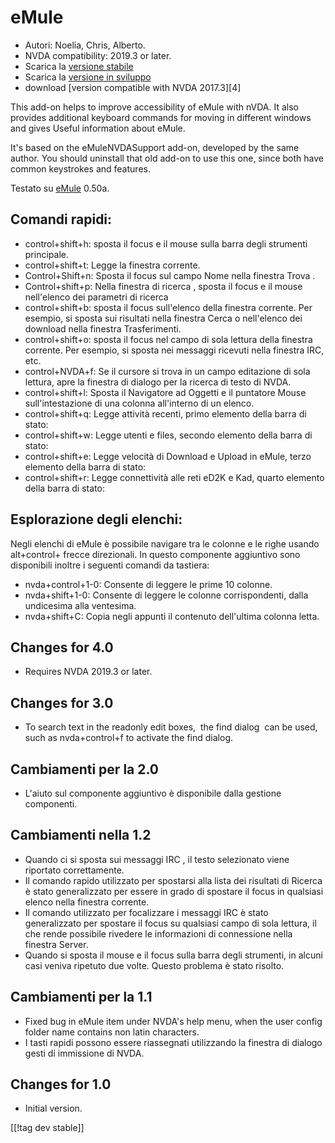 # eMule #

*	Autori: Noelia, Chris, Alberto.
*	NVDA compatibility: 2019.3 or later.
*	Scarica la [versione stabile][1]
*	Scarica la [versione in sviluppo][3]
*	download [version compatible with NVDA 2017.3][4]

This add-on helps to improve accessibility of eMule with nVDA.  It also
provides additional keyboard commands for moving in different windows and
gives Useful information about eMule.

It's based on the eMuleNVDASupport add-on, developed by the same author. You
should uninstall that old add-on to use this one, since both have common
keystrokes and features.

Testato su [eMule][2] 0.50a.

## Comandi rapidi: ##

*	control+shift+h: sposta il focus e il mouse sulla barra degli strumenti
  principale.
*	control+shift+t: Legge la finestra corrente.
*	Control+Shift+n: Sposta il focus sul campo Nome nella finestra Trova .
*	Control+shift+p: Nella finestra di ricerca , sposta il focus e il mouse
  nell'elenco dei parametri di ricerca 
*	control+shift+b: sposta il focus sull'elenco della finestra corrente. Per
  esempio, si sposta sui risultati nella finestra Cerca o nell'elenco dei
  download nella finestra Trasferimenti.
*	control+shift+o: sposta il focus nel campo di sola lettura della finestra
  corrente. Per esempio, si sposta nei messaggi ricevuti nella finestra IRC,
  etc.
*	control+NVDA+f: Se il cursore si trova in un campo editazione di sola
  lettura, apre la finestra di dialogo per la ricerca di testo di NVDA.
*	control+shift+l: Sposta il Navigatore ad Oggetti e il puntatore Mouse
  sull'intestazione di una colonna all'interno di un elenco.
*	control+shift+q: Legge attività recenti, primo elemento della barra di
  stato:
*	control+shift+w: Legge utenti e files, secondo elemento della barra di
  stato:
*	control+shift+e: Legge velocità di Download e Upload in eMule, terzo
  elemento della barra di stato:
*	control+shift+r: Legge connettività alle reti eD2K e Kad, quarto elemento
  della barra di stato:

## Esplorazione degli elenchi: ##

Negli elenchi di eMule è possibile navigare tra le colonne e le righe usando
alt+control+ frecce direzionali. In questo componente aggiuntivo sono
disponibili inoltre i seguenti comandi da tastiera:

*	nvda+control+1-0: Consente di leggere le prime 10 colonne.
*	nvda+shift+1-0: Consente di leggere le colonne corrispondenti, dalla
  undicesima alla ventesima.
*	nvda+shift+C: Copia negli appunti il contenuto dell'ultima colonna letta.

## Changes for 4.0 ##
*	Requires NVDA 2019.3 or later.

## Changes for 3.0 ##
*	 To search text in the readonly edit boxes,  the find dialog  can be used,
   such as nvda+control+f to activate the find dialog.

## Cambiamenti per la 2.0 ##
*	 L'aiuto sul componente aggiuntivo è disponibile dalla gestione
   componenti.

## Cambiamenti nella 1.2 ##
*	 Quando ci si sposta sui messaggi IRC , il testo selezionato viene
   riportato correttamente. 
*	 Il comando rapido  utilizzato per spostarsi alla lista dei risultati di
   Ricerca è stato generalizzato per essere in grado di spostare il focus in
   qualsiasi elenco nella finestra corrente. 
*	 Il comando utilizzato per focalizzare i messaggi IRC è stato
   generalizzato per spostare il focus su qualsiasi campo di sola lettura,
   il che rende possibile rivedere le informazioni di connessione nella
   finestra Server. 
*	 Quando si sposta il mouse e il focus sulla barra degli strumenti, in
   alcuni casi veniva ripetuto due volte. Questo problema è stato risolto. 

## Cambiamenti per la 1.1 ##
*	 Fixed bug in eMule item under NVDA's help menu, when the user config
   folder name contains non latin characters.
*	 I tasti rapidi possono essere riassegnati utilizzando la finestra di
   dialogo gesti di immissione di NVDA.

## Changes for 1.0 ##
*	 Initial version.


[[!tag dev stable]]

[1]: https://addons.nvda-project.org/files/get.php?file=em

[2]: https://www.emule-project.net

[3]: https://addons.nvda-project.org/files/get.php?file=em-dev
